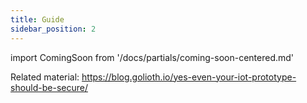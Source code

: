 ```yaml
---
title: Guide
sidebar_position: 2
---
```

import ComingSoon from '/docs/partials/coming-soon-centered.md'

<ComingSoon/>

Related material: https://blog.golioth.io/yes-even-your-iot-prototype-should-be-secure/